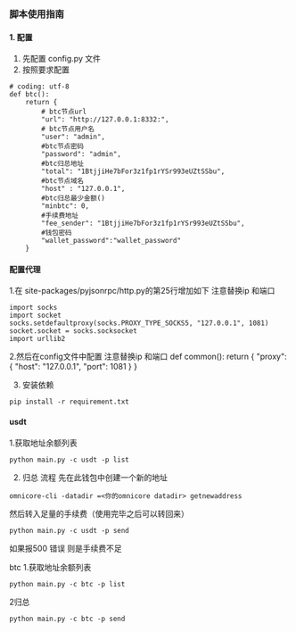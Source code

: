 ### 脚本使用指南

#### 1. 配置
1. 先配置 config.py 文件
2. 按照要求配置
```
# coding: utf-8
def btc():
    return {
        # btc节点url
        "url": "http://127.0.0.1:8332:",
        # btc节点用户名
        "user": "admin",
        #btc节点密码
        "password": "admin",
        #btc归总地址
        "total": "1BtjjiHe7bFor3z1fp1rYSr993eUZtSSbu",
        #btc节点域名
        "host" : "127.0.0.1",
        #btc归总最少金额()
        "minbtc": 0,
        #手续费地址
        "fee_sender": "1BtjjiHe7bFor3z1fp1rYSr993eUZtSSbu",
        #钱包密码
        "wallet_password":"wallet_password"
    }
```


#### 配置代理
1.在 site-packages/pyjsonrpc/http.py的第25行增加如下
注意替换ip 和端口
```
import socks
import socket
socks.setdefaultproxy(socks.PROXY_TYPE_SOCKS5, "127.0.0.1", 1081)
socket.socket = socks.socksocket
import urllib2
```

2.然后在config文件中配置
注意替换ip 和端口
def common():
    return {
        "proxy": {
            "host": "127.0.0.1",
            "port": 1081
        }
    }


3. 安装依赖
```
pip install -r requirement.txt
```
#### usdt
1.获取地址余额列表
```
python main.py -c usdt -p list
```
2. 归总
流程
先在此钱包中创建一个新的地址
```
omnicore-cli -datadir =<你的omnicore datadir> getnewaddress
```
然后转入足量的手续费（使用完毕之后可以转回来）
```
python main.py -c usdt -p send
```
如果报500 错误  则是手续费不足



btc
1.获取地址余额列表
```
python main.py -c btc -p list
```
2归总
```
python main.py -c btc -p send
```
